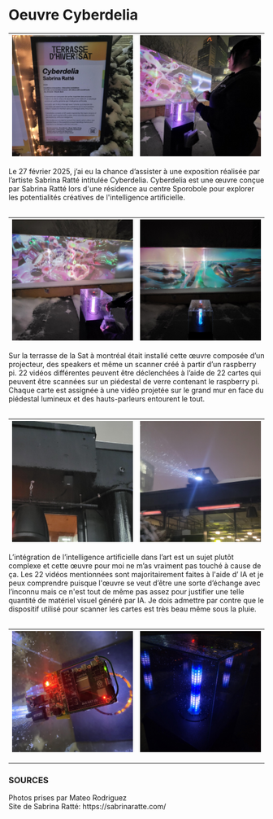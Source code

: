 <h1>Oeuvre Cyberdelia </h1>

![photo](img/credits_cyberdelia.jpg) | ![photo](img/cat_cyberdelia01.jpg) 
:-------------------------:|:-------------------------:

Le 27 février 2025, j’ai eu la chance d’assister à une exposition réalisée par l’artiste Sabrina Ratté intitulée Cyberdelia. Cyberdelia est une œuvre conçue par Sabrina Ratté lors d'une résidence au centre Sporobole pour explorer les potentialités créatives de l'intelligence artificielle. 
<br><br>

![photo](img/cyberdelia03.jpg) | ![photo](img/cyberdelia02.jpg) 
:-------------------------:|:-------------------------:


Sur la terrasse de la Sat à montréal était installé cette œuvre composée d’un projecteur, des speakers et même un scanner créé à partir d’un raspberry pi. 22 vidéos différentes peuvent être déclenchées à l’aide de 22 cartes qui peuvent être scannées sur un piédestal de verre contenant le raspberry pi. Chaque carte est assignée à une vidéo projetée sur le grand mur en face du piédestal lumineux et des hauts-parleurs entourent le tout.
<br><br>

![photo](img/haut_parleur01.jpg) | ![photo](img/projecteur01.jpg) 
:-------------------------:|:-------------------------:


L’intégration de l’intelligence artificielle dans l’art est un sujet plutôt complexe et cette œuvre pour moi ne m’as vraiment pas touché à cause de ça. Les 22 vidéos mentionnées sont majoritairement faites à l'aide d’ IA et je peux comprendre puisque l'œuvre se veut d’être une sorte d’échange avec l’inconnu mais ce n'est tout de même pas assez pour justifier une telle quantité de matériel visuel généré par IA. Je dois admettre par contre que le dispositif utilisé pour scanner les cartes est très beau même sous la pluie.
<br><br>

![photo](img/raspberry03.jpg) | ![photo](img/piedestal01.jpg) 
:-------------------------:|:-------------------------:

------------

<h3>SOURCES</h3>
Photos prises par Mateo Rodriguez <br>
Site de Sabrina Ratté: https://sabrinaratte.com/

